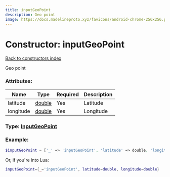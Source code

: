 ```yaml
---
title: inputGeoPoint
description: Geo point
image: https://docs.madelineproto.xyz/favicons/android-chrome-256x256.png
---
```

# Constructor: inputGeoPoint  
[Back to constructors index](index.md)



Geo point

### Attributes:

| Name     |    Type       | Required | Description |
|----------|---------------|----------|-------------|
|latitude|[double](../types/double.md) | Yes|Latitude|
|longitude|[double](../types/double.md) | Yes|Longitude|



### Type: [InputGeoPoint](../types/InputGeoPoint.md)


### Example:

```php
$inputGeoPoint = ['_' => 'inputGeoPoint', 'latitude' => double, 'longitude' => double];
```  


Or, if you're into Lua:

```lua
inputGeoPoint={_='inputGeoPoint', latitude=double, longitude=double}

```


